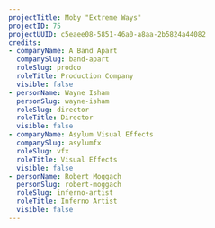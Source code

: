 ```yaml
---
projectTitle: Moby "Extreme Ways"
projectID: 75
projectUUID: c5eaee08-5851-46a0-a8aa-2b5824a44082
credits:
- companyName: A Band Apart
  companySlug: band-apart
  roleSlug: prodco
  roleTitle: Production Company
  visible: false
- personName: Wayne Isham
  personSlug: wayne-isham
  roleSlug: director
  roleTitle: Director
  visible: false
- companyName: Asylum Visual Effects
  companySlug: asylumfx
  roleSlug: vfx
  roleTitle: Visual Effects
  visible: false
- personName: Robert Moggach
  personSlug: robert-moggach
  roleSlug: inferno-artist
  roleTitle: Inferno Artist
  visible: false
---
```

